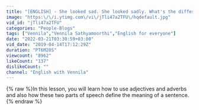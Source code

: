```yaml
---
title: "[ENGLISH] - She looked sad. She looked sadly. What's the difference? | Adjectives and Adverbs"
image: "https:\/\/i.ytimg.com\/vi\/jTli47a2TFU\/hqdefault.jpg"
vid_id: "jTli47a2TFU"
categories: "People-Blogs"
tags: ["Vennila","Vennila Sathyamoorthi","English for everyone"]
date: "2022-03-21T03:30:59+03:00"
vid_date: "2019-04-14T17:12:29Z"
duration: "PT6M20S"
viewcount: "8962"
likeCount: "137"
dislikeCount: ""
channel: "English with Vennila"
---
```

{% raw %}In this lesson, you will learn how to use adjectives and adverbs and also how these two parts of speech define the meaning of a sentence.{% endraw %}
